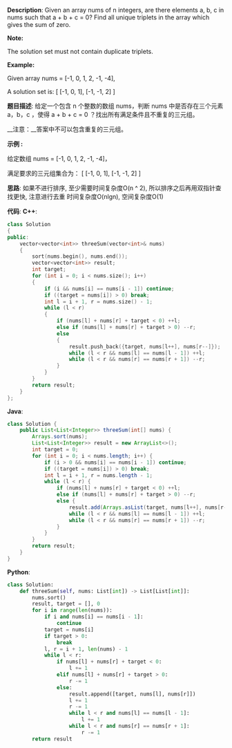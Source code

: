 __Description__:
Given an array nums of n integers, are there elements a, b, c in nums such that a + b + c = 0? Find all unique triplets in the array which gives the sum of zero.

__Note:__

The solution set must not contain duplicate triplets.

__Example:__

Given array nums = [-1, 0, 1, 2, -1, -4],

A solution set is:
[
  [-1, 0, 1],
  [-1, -1, 2]
]

__题目描述__:
给定一个包含 n 个整数的数组 nums，判断 nums 中是否存在三个元素 a，b，c ，使得 a + b + c = 0 ？找出所有满足条件且不重复的三元组。

__注意：__答案中不可以包含重复的三元组。

__示例 :__

给定数组 nums = [-1, 0, 1, 2, -1, -4]，

满足要求的三元组集合为：
[
  [-1, 0, 1],
  [-1, -1, 2]
]

__思路__:
如果不进行排序, 至少需要时间复杂度O(n ^ 2), 所以排序之后再用双指针查找更快, 注意进行去重
时间复杂度O(nlgn), 空间复杂度O(1)

__代码__:
__C++__:
```C++
class Solution 
{
public:
    vector<vector<int>> threeSum(vector<int>& nums) 
    {
        sort(nums.begin(), nums.end());
        vector<vector<int>> result;
        int target;
        for (int i = 0; i < nums.size(); i++)
        {
            if (i && nums[i] == nums[i - 1]) continue;
            if ((target = nums[i]) > 0) break;
            int l = i + 1, r = nums.size() - 1;
            while (l < r)
            {
                if (nums[l] + nums[r] + target < 0) ++l;
                else if (nums[l] + nums[r] + target > 0) --r;
                else
                {
                    result.push_back({target, nums[l++], nums[r--]});
                    while (l < r && nums[l] == nums[l - 1]) ++l;
                    while (l < r && nums[r] == nums[r + 1]) --r;
                }
            }
        }
        return result;
    }
};
```

__Java__:
```Java
class Solution {
    public List<List<Integer>> threeSum(int[] nums) {
        Arrays.sort(nums);
        List<List<Integer>> result = new ArrayList<>();
        int target = 0;
        for (int i = 0; i < nums.length; i++) {
            if (i > 0 && nums[i] == nums[i - 1]) continue;
            if ((target = nums[i]) > 0) break;
            int l = i + 1, r = nums.length - 1;
            while (l < r) {
                if (nums[l] + nums[r] + target < 0) ++l;
                else if (nums[l] + nums[r] + target > 0) --r;
                else {
                    result.add(Arrays.asList(target, nums[l++], nums[r--]));
                    while (l < r && nums[l] == nums[l - 1]) ++l;
                    while (l < r && nums[r] == nums[r + 1]) --r;
                }
            }
        }
        return result;
    }
}
```

__Python__:
```Python
class Solution:
    def threeSum(self, nums: List[int]) -> List[List[int]]:
        nums.sort()
        result, target = [], 0
        for i in range(len(nums)):
            if i and nums[i] == nums[i - 1]:
                continue
            target = nums[i]
            if target > 0:
                break
            l, r = i + 1, len(nums) - 1
            while l < r:
                if nums[l] + nums[r] + target < 0:
                    l += 1
                elif nums[l] + nums[r] + target > 0:
                    r -= 1
                else:
                    result.append([target, nums[l], nums[r]])
                    l += 1
                    r -= 1
                    while l < r and nums[l] == nums[l - 1]:
                        l += 1
                    while l < r and nums[r] == nums[r + 1]:
                        r -= 1
        return result
```